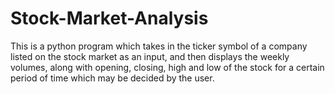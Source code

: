 # Stock-Market-Analysis

This is a python program which takes in the ticker symbol of a company listed on the stock market as an input, and then displays the weekly volumes, along with opening, closing, high and low of the stock for a certain period of time which may be decided by the user.
